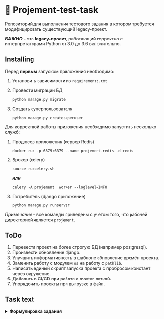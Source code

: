 # 👷 Projement-test-task

Репозиторий для выполнения тестового задания в котором требуется модифицировать
существующий legacy-проект.

**_ВАЖНО_** - это **legacy-проект**, работающий корректно с интерпретаторами 
Python от 3.0 до 3.6 включительно. 

## Installing

Перед **первым** запуском приложения необходимо:

1. Установить зависимости из `requirements.txt`

2. Провести миграции БД
    ```console
    python manage.py migrate
    ```
3. Создать суперпользователя
   ```console
   python manage.py createsuperuser
   ```

Для корректной работы приложения необходимо запустить несколько служб:

1. Продюсер приложения (сервер Redis)
   ```console
   docker run -p 6379:6379 --name projement-redis -d redis
   ```

2. Брокер (celery)
   ```console
   source runcelery.sh
   ```
   **_или_**
   ```console
   celery -A projement  worker --loglevel=INFO
   ```

3. Потребитель (django приложение)
   ```console
   python manage.py runserver
   ```

_Примечание_ - все команды приведены с учётом того, что рабочей
директорией является `projement`.

## ToDo

1. Перевести проект на более строгую БД (например postgresql).
2. Произвести обновление django.
3. Улучшить информативность в шаблоне обновление времён проекта.
4. Заменить работу с модулем `os` на работу с `pathlib`.
5. Написать единый скрипт запуска проекта с пробросом констант через окружение.
6. Добавить в CI/CD при работе с master-веткой.
7. Упорядочить проекты при выгрузке в файл.

## Task text

<details>
<summary>
   <strong>
      <a>Формулировка задания</a>
   </strong>
</summary>

## Project overview

Projement is a simplified tool for project managers. Project managers can have
an overview of all the projects in a company.
This includes estimated and actual hours spent on *design*, *development* and *testing*.

**Make sure to read through the whole assignment before you start writing your solutions.**
**The last tasks might be more complicated than the first ones and depending on the implementation they might be related
to each other.**

Please use the best practices known to you to make the commits and manage branches in the repository.

### Setup

Use `Python 3` for back-end

All the requirements have been described in `requirements.txt`.
Make sure you add all your back-end requirements there as well!
Initial requirements include:

- [Django](https://docs.djangoproject.com/en/1.11/) as the base framework
- [django-crispy-forms](http://django-crispy-forms.readthedocs.io/en/latest/) for easier form layouts
- [markdown](http://pythonhosted.org/Markdown/siteindex.html) for rendering markdown in HTML

The application uses SQLite for the database by default.
You can override it in the settings - make sure to document it somehow if needed!

Migrate the database before the first run

    python manage.py migrate

Create a superuser

    python manage.py createsuperuser

Loading initial data for projects

    python manage.py loaddata projects/fixtures/initial.json

### Running the application

    python manage.py runserver

The application should be visible at `127.0.0.1:8000` after that

## Tasks

If you have any issues or questions about the task then mark them as TODOs
in comments and figure out the best solution yourself.

### 1. Fix project ordering on dashboard | ☑

Currently the projects on the dashboard are ordered by start date.

**Make the projects ordered by end date (descending) so that the projects that have not ended yet are shown first.**

### 2. Improve the admin for project detail view | ☑

Currently in the admin interface it is possible to filter the projects by company
name not the company instance in the database.
Because of that it is impossible to filter out the projects of one specific
company if there are multiple companies with the same name.

Please fix it - **make it possible to filter projects by actual companies in the database (company name should still be
visible in the filter options)**

### 3. Actual hours need to be decimals | ☑

Currently all the actual hours (design, development, testing) for the *Project*
model are in integers, but they need to be decimals.

**Change the actual hours to `DecimalField`s and make all the other necessary changes (e.g. migrations) to keep the
application running.**

All the actual hours should be in the range of `0 <= x < 10000` and have 2 decimal places.

### 4. Incremental changes | ☑

When two people are editing the same project at the same time and want
to increase the actual development hours by 10, then it results in faulty data.
For example, if the actual hours of development is currently 25 in a project
and two users are starting to edit the form then the initial value in the form is 25.
They both increase it by 10 and insert 35 as the development hours.
After submitting the form the actual development hours are 35, even though both
developers wanted to increase it by 10 and the resulting value should have been 45 (25+10+10).

**Please change the logic so that instead of entering the total amount of actual hours, the designers, developers and
testers have to enter the hours incrementally.**

### 5. Design and implement the history of the changes | ☑

Currently all the users can edit the actual hours of a project and no history
of the changes is left behind.
We should be able to see which user and when did the change. The information
about the initial value, change delta and resulting value should also be easily accessible.
If more than one of the actual hours (e.g. design and development hours for a project)
are changed at the same time, then they should be recognizable as one change.

**Please change the project structure so that the required history is stored in the database.**

It should be possible to view and filter the changes in a simple way in the future.
No changes nor logs should be created if none of the actual hours changed.
You don't have to implement any new views, just make sure that they are easy
to create when needed and the initially implemented logic (including the form) works.

There are no requirements of how you should represent the data that was entered
before the architectural changes, just make sure that the previously entered data is not lost!

### 6. Add tags to the projects | ☑

Tags are model instances that are **shared between projects** and have only
the title field (max 16 characters). They should be easily editable in the admin.

Each project can have `0..*` tags attached to it. We also need to know
**when was each tag attached to the project**.
Tags for one specific project should be easily editable in the admin.

You don't currently have to show the tags on dashboard nor the edit
form (of course you could do it ;)

### 7. Excel | ☑

**Make it possible to download a simple summary of projects in `.xls` format.**

It can be just a simple button on dashboard and have the same content as the table there.

### 8. Fix and write tests| ☑

You have probably broken some of the tests while implementing the previous changes.

**Please fix the tests and write some new ones to prove that everything works.**

### 9. Improve the code (optional)| ☑

You might have had some good ideas how to improve the project - either on the
architectural side or just the basic back-end implementation and code.
Feel free to document the improvements that you would make (e.g. in README.md as TODO-s)
and implement the changes if you still have some free time.
</details>
